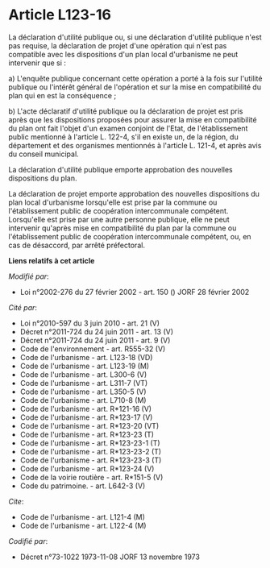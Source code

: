 # Article L123-16

La déclaration d'utilité publique ou, si une déclaration d'utilité publique n'est pas requise, la déclaration de projet d'une
opération qui n'est pas compatible avec les dispositions d'un plan local d'urbanisme ne peut intervenir que si :

a) L'enquête publique concernant cette opération a porté à la fois sur l'utilité publique ou l'intérêt général de l'opération
et sur la mise en compatibilité du plan qui en est la conséquence ;

b) L'acte déclaratif d'utilité publique ou la déclaration de projet est pris après que les dispositions proposées pour
assurer la mise en compatibilité du plan ont fait l'objet d'un examen conjoint de l'Etat, de l'établissement public mentionné
à l'article L. 122-4, s'il en existe un, de la région, du département et des organismes mentionnés à l'article L. 121-4, et
après avis du conseil municipal.

La déclaration d'utilité publique emporte approbation des nouvelles dispositions du plan.

La déclaration de projet emporte approbation des nouvelles dispositions du plan local d'urbanisme lorsqu'elle est prise par
la commune ou l'établissement public de coopération intercommunale compétent. Lorsqu'elle est prise par une autre personne
publique, elle ne peut intervenir qu'après mise en compatibilité du plan par la commune ou l'établissement public de
coopération intercommunale compétent, ou, en cas de désaccord, par arrêté préfectoral.

**Liens relatifs à cet article**

_Modifié par_:

  - Loi n°2002-276 du 27 février 2002 - art. 150 () JORF 28 février 2002

_Cité par_:

  - Loi n°2010-597 du 3 juin 2010 - art. 21 (V)
  - Décret n°2011-724 du 24 juin 2011 - art. 13 (V)
  - Décret n°2011-724 du 24 juin 2011 - art. 9 (V)
  - Code de l'environnement - art. R555-32 (V)
  - Code de l'urbanisme - art. L123-18 (VD)
  - Code de l'urbanisme - art. L123-19 (M)
  - Code de l'urbanisme - art. L300-6 (V)
  - Code de l'urbanisme - art. L311-7 (VT)
  - Code de l'urbanisme - art. L350-5 (V)
  - Code de l'urbanisme - art. L710-8 (M)
  - Code de l'urbanisme - art. R*121-16 (V)
  - Code de l'urbanisme - art. R*123-17 (V)
  - Code de l'urbanisme - art. R*123-20 (VT)
  - Code de l'urbanisme - art. R*123-23 (T)
  - Code de l'urbanisme - art. R*123-23-1 (T)
  - Code de l'urbanisme - art. R*123-23-2 (T)
  - Code de l'urbanisme - art. R*123-23-3 (T)
  - Code de l'urbanisme - art. R*123-24 (V)
  - Code de la voirie routière - art. R*151-5 (V)
  - Code du patrimoine. - art. L642-3 (V)

_Cite_:

  - Code de l'urbanisme - art. L121-4 (M)
  - Code de l'urbanisme - art. L122-4 (M)

_Codifié par_:

  - Décret n°73-1022 1973-11-08 JORF 13 novembre 1973
